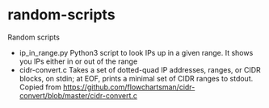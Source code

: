 # random-scripts
Random scripts

- ip_in_range.py Python3 script to look IPs up in a given range. It shows you IPs either in or out of the range 
- cidr-convert.c Takes a set of dotted-quad IP addresses, ranges, or CIDR blocks, on
 stdin; at EOF, prints a minimal set of CIDR ranges to stdout. Copied from https://github.com/flowchartsman/cidr-convert/blob/master/cidr-convert.c

